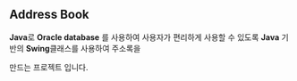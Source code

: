 ## Address Book

**Java**로 **Oracle database** 를 사용하여 사용자가 편리하게 사용할 수 있도록 **Java** 기반의 **Swing**클래스를 사용하여 주소록을 

만드는 프로젝트 입니다.
